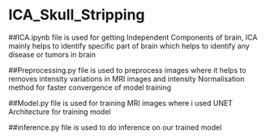 # ICA_Skull_Stripping

##ICA.ipynb file is used for getting Independent Components of brain, ICA mainly helps to identify specific part of brain which helps to identify any disease or tumors in brain

##Preprocessing.py file is used to preprocess images where it helps to removes intensity variations in MRI images and intensity Normalisation method for faster convergence of model training

##Model.py file is used for training MRI images where i used UNET Architecture for training model

##inference.py file is used to do inference on our trained model
